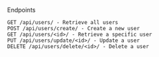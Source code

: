 Endpoints

    GET /api/users/ - Retrieve all users
    POST /api/users/create/ - Create a new user
    GET /api/users/<id>/ - Retrieve a specific user
    PUT /api/users/update/<id>/ - Update a user
    DELETE /api/users/delete/<id>/ - Delete a user

